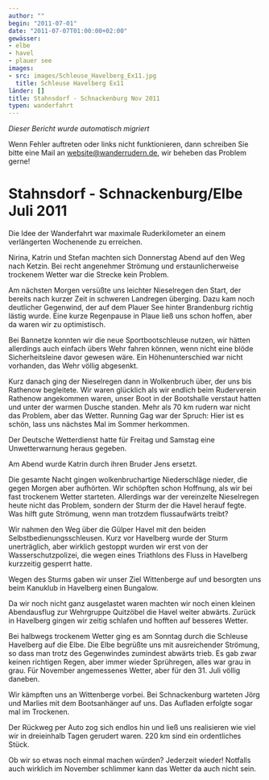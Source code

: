 ```yaml
---
author: ""
begin: "2011-07-01"
date: "2011-07-07T01:00:00+02:00"
gewässer:
- elbe
- havel
- plauer see
images:
- src: images/Schleuse_Havelberg_Ex11.jpg
  title: Schleuse Havelberg Ex11
länder: []
title: Stahnsdorf - Schnackenburg Nov 2011
typen: wanderfahrt
---
```



*Dieser Bericht wurde automatisch migriert*

Wenn Fehler auftreten oder links nicht funktionieren, dann schreiben Sie bitte eine Mail an website@wanderrudern.de, wir beheben das Problem gerne!



# Stahnsdorf - Schnackenburg/Elbe Juli 2011


Die Idee der Wanderfahrt war maximale Ruderkilometer an einem verlängerten Wochenende zu erreichen.

Nirina, Katrin und Stefan machten sich Donnerstag Abend auf den Weg nach Ketzin. Bei recht angenehmer Strömung und erstaunlicherweise trockenem Wetter war die Strecke kein Problem.

Am nächsten Morgen versüßte uns leichter Nieselregen den Start, der bereits nach kurzer Zeit in schweren Landregen überging. Dazu kam noch deutlicher Gegenwind, der auf dem Plauer See hinter Brandenburg richtig lästig wurde. Eine kurze Regenpause in Plaue ließ uns schon hoffen, aber da waren wir zu optimistisch.

Bei Bannetze konnten wir die neue Sportbootschleuse nutzen, wir hätten allerdings auch einfach übers Wehr fahren können, wenn nicht eine blöde Sicherheitsleine davor gewesen wäre. Ein Höhenunterschied war nicht vorhanden, das Wehr völlig abgesenkt.

Kurz danach ging der Nieselregen dann in Wolkenbruch über, der uns bis Rathenow begleitete. Wir waren glücklich als wir endlich beim Ruderverein Rathenow angekommen waren, unser Boot in der Bootshalle verstaut hatten und unter der warmen Dusche standen. Mehr als 70 km rudern war nicht das Problem, aber das Wetter. Running Gag war der Spruch: Hier ist es schön, lass uns nächstes Mal im Sommer herkommen.

Der Deutsche Wetterdienst hatte für Freitag und Samstag eine Unwetterwarnung heraus gegeben.

Am Abend wurde Katrin durch ihren Bruder Jens ersetzt.

Die gesamte Nacht gingen wolkenbruchartige Niederschläge nieder, die gegen Morgen aber aufhörten. Wir schöpften schon Hoffnung, als wir bei fast trockenem Wetter starteten. Allerdings war der vereinzelte Nieselregen heute nicht das Problem, sondern der Sturm der die Havel herauf fegte. Was hilft gute Strömung, wenn man trotzdem flussaufwärts treibt?

Wir nahmen den Weg über die Gülper Havel mit den beiden Selbstbedienungsschleusen. Kurz vor Havelberg wurde der Sturm unerträglich, aber wirklich gestoppt wurden wir erst von der Wasserschutzpolizei, die wegen eines Triathlons des Fluss in Havelberg kurzzeitig gesperrt hatte.

Wegen des Sturms gaben wir unser Ziel Wittenberge auf und besorgten uns beim Kanuklub in Havelberg einen Bungalow.

Da wir noch nicht ganz ausgelastet waren machten wir noch einen kleinen Abendausflug zur Wehrgruppe Quitzöbel die Havel weiter abwärts. Zurück in Havelberg gingen wir zeitig schlafen und hofften auf besseres Wetter.

Bei halbwegs trockenem Wetter ging es am Sonntag durch die Schleuse Havelberg auf die Elbe. Die Elbe begrüßte uns mit ausreichender Strömung, so dass man trotz des Gegenwindes zumindest abwärts trieb. Es gab zwar keinen richtigen Regen, aber immer wieder Sprühregen, alles war grau in grau. Für November angemessenes Wetter, aber für den 31. Juli völlig daneben.

Wir kämpften uns an Wittenberge vorbei. Bei Schnackenburg warteten Jörg und Marlies mit dem Bootsanhänger auf uns. Das Aufladen erfolgte sogar mal im Trockenen.

Der Rückweg per Auto zog sich endlos hin und ließ uns realisieren wie viel wir in dreieinhalb Tagen gerudert waren. 220 km sind ein ordentliches Stück.

Ob wir so etwas noch einmal machen würden? Jederzeit wieder! Notfalls auch wirklich im November schlimmer kann das Wetter da auch nicht sein.
